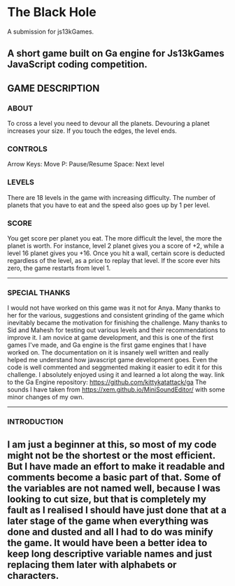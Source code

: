 # The Black Hole

A submission for js13kGames.


 A short game built on Ga engine for Js13kGames JavaScript coding competition. 
-----------------------------

## GAME DESCRIPTION

### ABOUT
 To cross a level you need to devour all the planets. Devouring a planet increases your size. If you touch the edges, the level ends. 

### CONTROLS
 Arrow Keys: Move
 P: Pause/Resume 
 Space: Next level
 
### LEVELS
 There are 18 levels in the game with increasing difficulty. The number of planets that you have to eat and the speed also goes up by 1 per level. 

### SCORE
 You get score per planet you eat. The more difficult the level, the more the planet is worth. For instance, level 2 planet gives you a score of +2, while a level 16 planet gives you +16.
 Once you hit a wall, certain score is deducted regardless of the level, as a price to replay that level. If the score ever hits zero, the game restarts from level 1.
 
-----------------------------

### SPECIAL THANKS
 I would not have worked on this game was it not for Anya. Many thanks to her for the various, suggestions and consistent grinding of the game which inevitably became the motivation for finishing the challenge.
 Many thanks to Sid and Mahesh for testing out various levels and their recommendations to improve it.
 I am novice at game development, and this is one of the first games I've made, and Ga engine is the first game engines that I have worked on. The documentation on it is insanely well written and really helped me understand how javascript game development goes. Even the code is well commented and seggmented making it easier to edit it for this challenge. I absolutely enjoyed using it and learned a lot along the way.
 link to the Ga Engine repository: https://github.com/kittykatattack/ga
 The sounds I have taken from https://xem.github.io/MiniSoundEditor/ with some minor changes of my own. 
 
-----------------------------

### INTRODUCTION
I am just a beginner at this, so most of my code might not be the shortest or the most efficient. But I have made an effort to make it readable and comments become a basic part of that. 
Some of the variables are not named well, because I was looking to cut size, but that is completely my fault as I realised I should have just done that at a later stage of the game when everything was done and dusted and all I had to do was minify the game. It would have been a better idea to keep long descriptive variable names and just replacing them later with alphabets or characters.
-----------------------------

